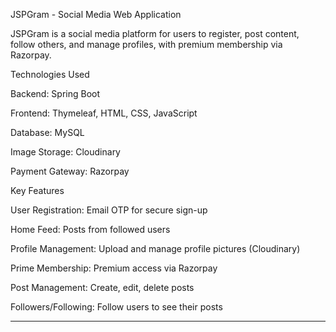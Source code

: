 



JSPGram - Social Media Web Application

JSPGram is a social media platform for users to register, post content, follow others, and manage profiles, with premium membership via Razorpay.

Technologies Used

Backend: Spring Boot

Frontend: Thymeleaf, HTML, CSS, JavaScript

Database: MySQL

Image Storage: Cloudinary

Payment Gateway: Razorpay


Key Features

User Registration: Email OTP for secure sign-up

Home Feed: Posts from followed users

Profile Management: Upload and manage profile pictures (Cloudinary)

Prime Membership: Premium access via Razorpay

Post Management: Create, edit, delete posts

Followers/Following: Follow users to see their posts



---
